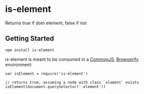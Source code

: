 # is-element

Returns true if dom element, false if not

## Getting Started

	npm install is-element

is-element is meant to be consumed in a [CommonJS](http://www.commonjs.org/), [Browserify](http://browserify.org/) environment:
	
	var isElement = require('is-element')
	
	// returns true, assuming a node with class `element` exists
	isElement(document.querySelector('.element'))
